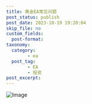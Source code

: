 ```yaml
---
title: 黄金EA常见问题
post_status: publish
post_date: 2023-10-19 19:20:04
skip_file: no
custom_fields: 
  post-format: 
taxonomy:
  category:
        - ea
  post_tag:
        - EA
        - 投资
post_excerpt: 
---
```

![Image](https://images.unsplash.com/photo-1610375461246-83df859d849d?ixlib=rb-4.0.3&q=85&fm=jpg&crop=entropy&cs=srgb)